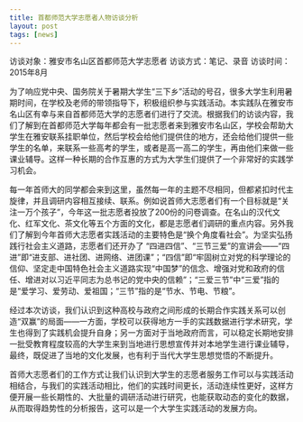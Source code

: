 ```yaml
---
title: 首都师范大学志愿者人物访谈分析
layout: post
tags: [news]
---
```

访谈对象：雅安市名山区首都师范大学志愿者
访谈方式：笔记、录音
访谈时间：2015年8月

为了响应党中央、国务院关于暑期大学生“三下乡”活动的号召，很多大学生利用暑期时间，在学校及老师的带领指导下，积极组织参与实践活动。本实践队在雅安市名山区有幸与来自首都师范大学的志愿者们进行了交流。根据我们的访谈内容，我们了解到在首都师范大学每年都会有一批志愿者来到雅安市名山区，学校会帮助大学生在雅安联系挂职单位，然后学校会给他们提供住的地方，还会给他们提供一些学生的名单，来联系一些高考的学生，或者是高一高二的学生，再由他们来做一些课业辅导。这样一种长期的合作互惠的方式为大学生们提供了一个非常好的实践学习机会。

每一年首师大的同学都会来到这里，虽然每一年的主题不尽相同，但都紧扣时代主旋律，并且调研内容相互接续、联系。例如说首师大志愿者们有一个目标就是“关注一万个孩子”，今年这一批志愿者投放了200份的问卷调查。在名山的汉代文化、红军文化、茶文化等五个方面的文化，都是志愿者们调研的重点内容。另外我们了解到今年首师大志愿者实践活动的主要特色是“换个角度看社会”。为坚实弘扬践行社会主义道路，志愿者们还开办了 “四进四信”、“三节三爱”的宣讲会——“四进”即“进支部、进社团、进网络、进团课”；“四信”即“牢固树立对党的科学理论的信仰、坚定走中国特色社会主义道路实现“中国梦”的信念、增强对党和政府的信任、增进对以习近平同志为总书记的党中央的信赖”；“三爱三节”中“三爱”指的是“爱学习、爱劳动、爱祖国；“三节”指的是“节水、节电、节粮”。

经过本次访谈，我们认识到这种高校与政府之间形成的长期合作实践关系可以创造“双赢”的局面——一方面，学校可以获得地方一手的实践数据进行学术研究，学生也得到了实践机会提升自身；另一方面对于当地政府而言，可以稳定长期地安排一批受教育程度较高的大学生来到当地进行思想宣传并对本地学生进行课业辅导，最终，既促进了当地的文化发展，也有利于当代大学生思想觉悟的不断提升。

首师大志愿者们的工作方式让我们认识到大学生的志愿者服务工作可以与实践活动相结合，与我们的实践活动相比，他们的实践时间更长，活动连续性更好，这样方便开展一些长期性的、大批量的调研活动进行研究，也能获取动态的变化的数据，从而取得趋势性的分析报告，这可以是一个大学生实践活动的发展方向。
